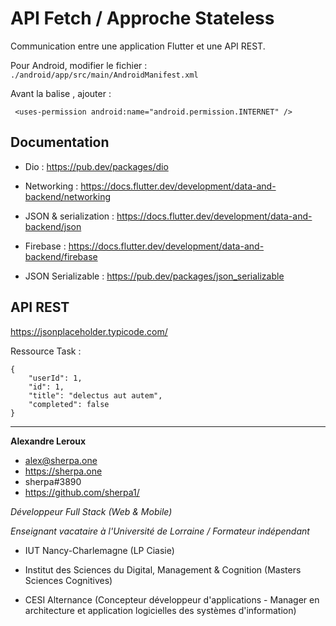 # API Fetch / Approche Stateless

Communication entre une application Flutter et une API REST.

Pour Android, modifier le fichier : `./android/app/src/main/AndroidManifest.xml`

Avant la balise <application>, ajouter :

```
 <uses-permission android:name="android.permission.INTERNET" />
```

## Documentation

- Dio : https://pub.dev/packages/dio

- Networking : https://docs.flutter.dev/development/data-and-backend/networking

- JSON & serialization : https://docs.flutter.dev/development/data-and-backend/json

- Firebase : https://docs.flutter.dev/development/data-and-backend/firebase

- JSON Serializable : https://pub.dev/packages/json_serializable

## API REST

https://jsonplaceholder.typicode.com/

Ressource Task :  

```
{
    "userId": 1,
    "id": 1,
    "title": "delectus aut autem",
    "completed": false
}

```

---

__Alexandre Leroux__

- alex@sherpa.one
- https://sherpa.one
- sherpa#3890
- https://github.com/sherpa1/

_Développeur Full Stack (Web & Mobile)_

_Enseignant vacataire à l'Université de Lorraine / Formateur indépendant_

- IUT Nancy-Charlemagne (LP Ciasie)

- Institut des Sciences du Digital, Management & Cognition (Masters Sciences Cognitives)

- CESI Alternance (Concepteur développeur d'applications - Manager en architecture et application logicielles des systèmes d'information) 
